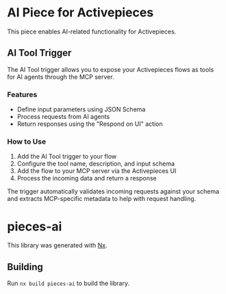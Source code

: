 # AI Piece for Activepieces

This piece enables AI-related functionality for Activepieces.

## AI Tool Trigger

The AI Tool trigger allows you to expose your Activepieces flows as tools for AI agents through the MCP server.

### Features

- Define input parameters using JSON Schema
- Process requests from AI agents
- Return responses using the "Respond on UI" action

### How to Use

1. Add the AI Tool trigger to your flow
2. Configure the tool name, description, and input schema
3. Add the flow to your MCP server via the Activepieces UI
4. Process the incoming data and return a response

The trigger automatically validates incoming requests against your schema and extracts MCP-specific metadata to help with request handling.

# pieces-ai

This library was generated with [Nx](https://nx.dev).

## Building

Run `nx build pieces-ai` to build the library.
